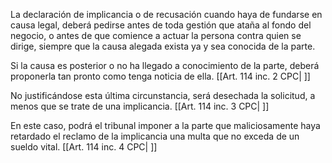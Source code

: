 La declaración de implicancia o de recusación cuando haya de fundarse en causa legal, deberá pedirse antes de toda gestión que ataña al fondo del negocio, o antes de que comience a actuar la persona contra quien se dirige, siempre que la causa alegada exista ya y sea conocida de la parte.

Si la causa es posterior o no ha llegado a conocimiento de la parte, deberá proponerla tan pronto como tenga noticia de ella. [[Art. 114 inc. 2 CPC| ]]

No justificándose esta última circunstancia, será desechada la solicitud, a menos que se trate de una implicancia. [[Art. 114 inc. 3 CPC| ]]

En este caso, podrá el tribunal imponer a la parte que maliciosamente haya retardado el reclamo de la implicancia una multa que no exceda de un sueldo vital. [[Art. 114 inc. 4 CPC| ]]